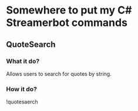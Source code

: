 # Somewhere to put my C# Streamerbot commands
## QuoteSearch
### What it do?
Allows users to search for quotes by string. 
### How it do?
!quotesaerch <searchterm>
